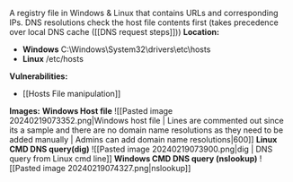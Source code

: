 A registry file in Windows & Linux that contains URLs and corresponding IPs.
DNS resolutions check the host file contents first (takes precedence over local DNS cache ([[DNS request steps]]))
**Location:**
 - **Windows** C:\\Windows\\System32\\drivers\\etc\\hosts
 - **Linux** /etc/hosts

**Vulnerabilities:**
 - [[Hosts File manipulation]]

**Images:**
	**Windows Host file**
	![[Pasted image 20240219073352.png|Windows host file | Lines are commented out since its a sample and there are no domain name resolutions as they need to be added manually | Admins can add domain name resolutions|600]]
	**Linux CMD DNS query(dig)**
	![[Pasted image 20240219073900.png|dig | DNS query from Linux cmd line]]
	**Windows CMD DNS query (nslookup)**
	![[Pasted image 20240219074327.png|nslookup]]